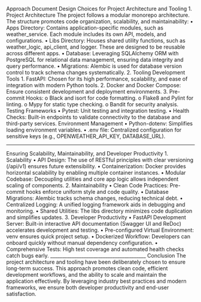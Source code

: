 Approach Document
Design Choices for Project Architecture and Tooling
    1. Project Architecture
        The project follows a modular monorepo architecture. The structure promotes code organization, scalability, and maintainability:
            •	Apps Directory: Contains application-specific modules, such as weather_service. Each module includes its own API, models, and configurations.
            •	Libs Directory: Houses shared utility functions, such as weather_logic, api_client, and logger. These are designed to be reusable across different apps.
            •	Database: Leveraging SQLAlchemy ORM with PostgreSQL for relational data management, ensuring data integrity and query performance.
            •	Migrations: Alembic is used for database version control to track schema changes systematically.
    2. Tooling
        Development Tools
            1.	FastAPI: Chosen for its high performance, scalability, and ease of integration with modern Python tools.
            2.	Docker and Docker Compose: Ensure consistent development and deployment environments.
            3.	Pre-commit Hooks:
                o	Black and isort for code formatting.
                o	Flake8 and Pylint for linting.
                o	Mypy for static type checking.
                o	Bandit for security analysis.
        Testing Frameworks
            •	Pytest: Unit testing and integration testing.
            •	Health Checks: Built-in endpoints to validate connectivity to the database and third-party services.
        Environment Management
            •	Python-dotenv: Simplifies loading environment variables.
            •	.env file: Centralized configuration for sensitive keys (e.g., OPENWEATHER_API_KEY, DATABASE_URL).
________________________________________
Ensuring Scalability, Maintainability, and Developer Productivity
    1. Scalability
        •	API Design: The use of RESTful principles with clear versioning (/api/v1) ensures future extensibility.
        •	Containerization: Docker provides horizontal scalability by enabling multiple container instances.
        •	Modular Codebase: Decoupling utilities and core app logic allows independent scaling of components.
    2. Maintainability
        •	Clean Code Practices: Pre-commit hooks enforce uniform style and code quality.
        •	Database Migrations: Alembic tracks schema changes, reducing technical debt.
        •	Centralized Logging: A unified logging framework aids in debugging and monitoring.
        •	Shared Utilities: The libs directory minimizes code duplication and simplifies updates.
    3. Developer Productivity
        •	FastAPI Development Server: Built-in interactive API documentation (Swagger UI and ReDoc) accelerates development and testing.
        •	Pre-configured Virtual Environment: venv ensures quick project setup.
        •	Dockerized Workflow: Developers can onboard quickly without manual dependency configuration.
        •	Comprehensive Tests: High test coverage and automated health checks catch bugs early.
    ________________________________________
Conclusion
    The project architecture and tooling have been deliberately chosen to ensure long-term success. This approach promotes clean code, efficient development workflows, and the ability to scale and maintain the application effectively. By leveraging industry best practices and modern frameworks, we ensure both developer productivity and end-user satisfaction.
